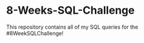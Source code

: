 # 8-Weeks-SQL-Challenge
This repository contains all of my SQL queries for the #8WeekSQLChallenge!

